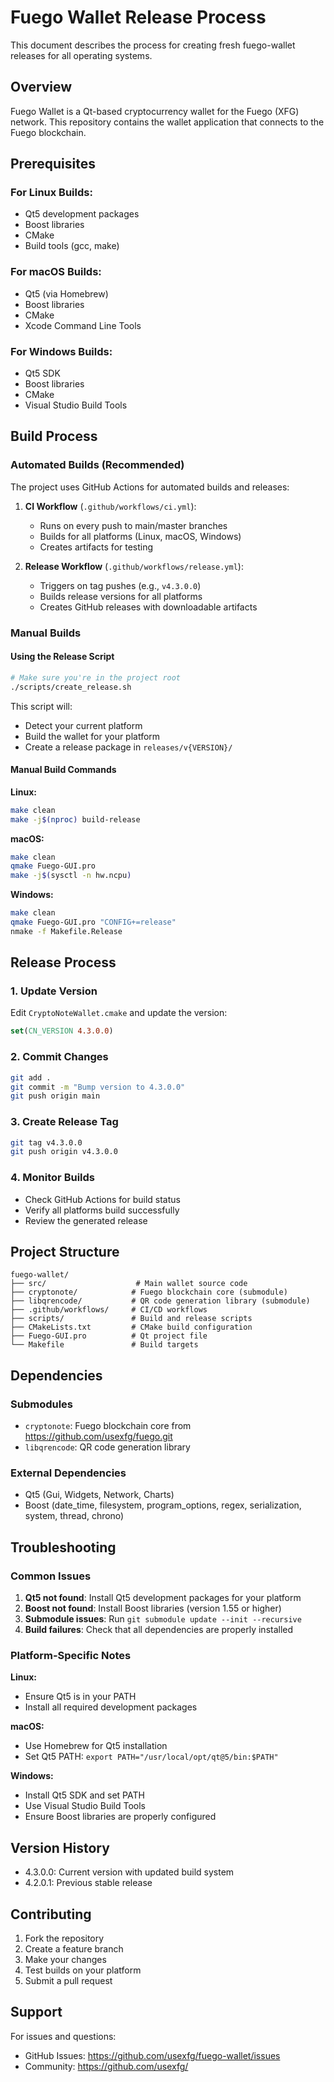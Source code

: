 # Fuego Wallet Release Process

This document describes the process for creating fresh fuego-wallet releases for all operating systems.

## Overview

Fuego Wallet is a Qt-based cryptocurrency wallet for the Fuego (XFG) network. This repository contains the wallet application that connects to the Fuego blockchain.

## Prerequisites

### For Linux Builds:
- Qt5 development packages
- Boost libraries
- CMake
- Build tools (gcc, make)

### For macOS Builds:
- Qt5 (via Homebrew)
- Boost libraries
- CMake
- Xcode Command Line Tools

### For Windows Builds:
- Qt5 SDK
- Boost libraries
- CMake
- Visual Studio Build Tools

## Build Process

### Automated Builds (Recommended)

The project uses GitHub Actions for automated builds and releases:

1. **CI Workflow** (`.github/workflows/ci.yml`):
   - Runs on every push to main/master branches
   - Builds for all platforms (Linux, macOS, Windows)
   - Creates artifacts for testing

2. **Release Workflow** (`.github/workflows/release.yml`):
   - Triggers on tag pushes (e.g., `v4.3.0.0`)
   - Builds release versions for all platforms
   - Creates GitHub releases with downloadable artifacts

### Manual Builds

#### Using the Release Script

```bash
# Make sure you're in the project root
./scripts/create_release.sh
```

This script will:
- Detect your current platform
- Build the wallet for your platform
- Create a release package in `releases/v{VERSION}/`

#### Manual Build Commands

**Linux:**
```bash
make clean
make -j$(nproc) build-release
```

**macOS:**
```bash
make clean
qmake Fuego-GUI.pro
make -j$(sysctl -n hw.ncpu)
```

**Windows:**
```bash
make clean
qmake Fuego-GUI.pro "CONFIG+=release"
nmake -f Makefile.Release
```

## Release Process

### 1. Update Version

Edit `CryptoNoteWallet.cmake` and update the version:
```cmake
set(CN_VERSION 4.3.0.0)
```

### 2. Commit Changes

```bash
git add .
git commit -m "Bump version to 4.3.0.0"
git push origin main
```

### 3. Create Release Tag

```bash
git tag v4.3.0.0
git push origin v4.3.0.0
```

### 4. Monitor Builds

- Check GitHub Actions for build status
- Verify all platforms build successfully
- Review the generated release

## Project Structure

```
fuego-wallet/
├── src/                    # Main wallet source code
├── cryptonote/            # Fuego blockchain core (submodule)
├── libqrencode/           # QR code generation library (submodule)
├── .github/workflows/     # CI/CD workflows
├── scripts/               # Build and release scripts
├── CMakeLists.txt         # CMake build configuration
├── Fuego-GUI.pro          # Qt project file
└── Makefile               # Build targets
```

## Dependencies

### Submodules
- `cryptonote`: Fuego blockchain core from https://github.com/usexfg/fuego.git
- `libqrencode`: QR code generation library

### External Dependencies
- Qt5 (Gui, Widgets, Network, Charts)
- Boost (date_time, filesystem, program_options, regex, serialization, system, thread, chrono)

## Troubleshooting

### Common Issues

1. **Qt5 not found**: Install Qt5 development packages for your platform
2. **Boost not found**: Install Boost libraries (version 1.55 or higher)
3. **Submodule issues**: Run `git submodule update --init --recursive`
4. **Build failures**: Check that all dependencies are properly installed

### Platform-Specific Notes

**Linux:**
- Ensure Qt5 is in your PATH
- Install all required development packages

**macOS:**
- Use Homebrew for Qt5 installation
- Set Qt5 PATH: `export PATH="/usr/local/opt/qt@5/bin:$PATH"`

**Windows:**
- Install Qt5 SDK and set PATH
- Use Visual Studio Build Tools
- Ensure Boost libraries are properly configured

## Version History

- 4.3.0.0: Current version with updated build system
- 4.2.0.1: Previous stable release

## Contributing

1. Fork the repository
2. Create a feature branch
3. Make your changes
4. Test builds on your platform
5. Submit a pull request

## Support

For issues and questions:
- GitHub Issues: https://github.com/usexfg/fuego-wallet/issues
- Community: https://github.com/usexfg/